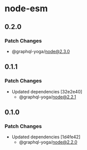 # node-esm

## 0.2.0

### Patch Changes

- @graphql-yoga/node@2.3.0

## 0.1.1

### Patch Changes

- Updated dependencies [32e2e40]
  - @graphql-yoga/node@2.2.1

## 0.1.0

### Patch Changes

- Updated dependencies [1d4fe42]
  - @graphql-yoga/node@2.2.0
